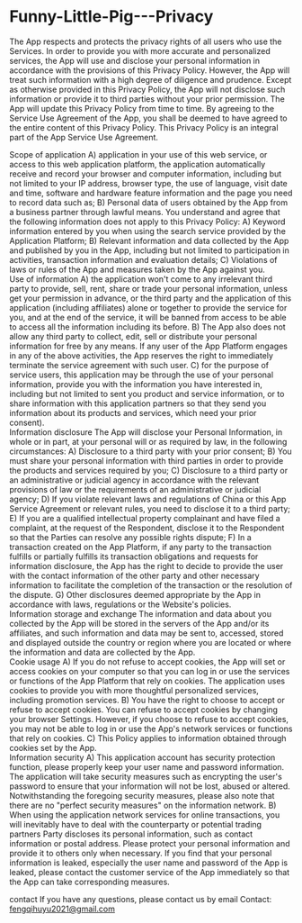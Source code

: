 # Funny-Little-Pig---Privacy

The App respects and protects the privacy rights of all users who use the Services. In order to provide you with more accurate and personalized services, the App will use and disclose your personal information in accordance with the provisions of this Privacy Policy. However, the App will treat such information with a high degree of diligence and prudence. Except as otherwise provided in this Privacy Policy, the App will not disclose such information or provide it to third parties without your prior permission. The App will update this Privacy Policy from time to time. By agreeing to the Service Use Agreement of the App, you shall be deemed to have agreed to the entire content of this Privacy Policy. This Privacy Policy is an integral part of the App Service Use Agreement.  

Scope of application A) application in your use of this web service, or access to this web application platform, the application automatically receive and record your browser and computer information, including but not limited to your IP address, browser type, the use of language, visit date and time, software and hardware feature information and the page you need to record data such as; B) Personal data of users obtained by the App from a business partner through lawful means. You understand and agree that the following information does not apply to this Privacy Policy: A) Keyword information entered by you when using the search service provided by the Application Platform; B) Relevant information and data collected by the App and published by you in the App, including but not limited to participation in activities, transaction information and evaluation details; C) Violations of laws or rules of the App and measures taken by the App against you.  
Use of information A) the application won't come to any irrelevant third party to provide, sell, rent, share or trade your personal information, unless get your permission in advance, or the third party and the application of this application (including affiliates) alone or together to provide the service for you, and at the end of the service, it will be banned from access to be able to access all the information including its before. B) The App also does not allow any third party to collect, edit, sell or distribute your personal information for free by any means. If any user of the App Platform engages in any of the above activities, the App reserves the right to immediately terminate the service agreement with such user. C) for the purpose of service users, this application may be through the use of your personal information, provide you with the information you have interested in, including but not limited to sent you product and service information, or to share information with this application partners so that they send you information about its products and services, which need your prior consent).  
Information disclosure The App will disclose your Personal Information, in whole or in part, at your personal will or as required by law, in the following circumstances: A) Disclosure to a third party with your prior consent; B) You must share your personal information with third parties in order to provide the products and services required by you; C) Disclosure to a third party or an administrative or judicial agency in accordance with the relevant provisions of law or the requirements of an administrative or judicial agency; D) If you violate relevant laws and regulations of China or this App Service Agreement or relevant rules, you need to disclose it to a third party; E) If you are a qualified intellectual property complainant and have filed a complaint, at the request of the Respondent, disclose it to the Respondent so that the Parties can resolve any possible rights dispute; F) In a transaction created on the App Platform, if any party to the transaction fulfills or partially fulfills its transaction obligations and requests for information disclosure, the App has the right to decide to provide the user with the contact information of the other party and other necessary information to facilitate the completion of the transaction or the resolution of the dispute. G) Other disclosures deemed appropriate by the App in accordance with laws, regulations or the Website's policies.  
Information storage and exchange The information and data about you collected by the App will be stored in the servers of the App and/or its affiliates, and such information and data may be sent to, accessed, stored and displayed outside the country or region where you are located or where the information and data are collected by the App.  
Cookie usage A) If you do not refuse to accept cookies, the App will set or access cookies on your computer so that you can log in or use the services or functions of the App Platform that rely on cookies. The application uses cookies to provide you with more thoughtful personalized services, including promotion services. B) You have the right to choose to accept or refuse to accept cookies. You can refuse to accept cookies by changing your browser Settings. However, if you choose to refuse to accept cookies, you may not be able to log in or use the App's network services or functions that rely on cookies. C) This Policy applies to information obtained through cookies set by the App.  
Information security A) This application account has security protection function, please properly keep your user name and password information. The application will take security measures such as encrypting the user's password to ensure that your information will not be lost, abused or altered. Notwithstanding the foregoing security measures, please also note that there are no "perfect security measures" on the information network. B) When using the application network services for online transactions, you will inevitably have to deal with the counterparty or potential trading partners   Party discloses its personal information, such as contact information or postal address. Please protect your personal information and provide it to others only when necessary. If you find that your personal information is leaked, especially the user name and password of the App is leaked, please contact the customer service of the App immediately so that the App can take corresponding measures.

contact If you have any questions, please contact us by email Contact: fengqihuyu2021@gmail.com
